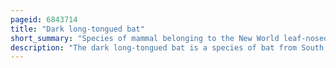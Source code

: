```yaml
---
pageid: 6843714
title: "Dark long-tongued bat"
short_summary: "Species of mammal belonging to the New World leaf-nosed bat family"
description: "The dark long-tongued bat is a species of bat from South and Central America. It was formerly considered the only Species within the Genus Lichonycteris but now recognized as one of two Species in this Genus together with the pale brown long-nosed Bat. It is small Species of Bat, with Adults weighing 6–11 G and having a total Length of 46–63 Mm."
---
```

